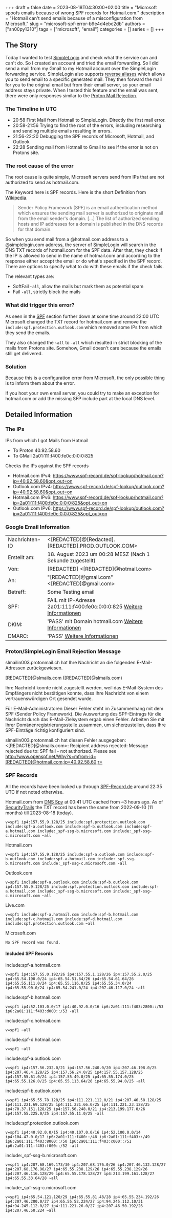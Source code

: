 +++ 
draft = false
date = 2023-08-18T04:30:00+02:00
title = "Microsoft spoofs emails because of wrong SPF records for Hotmail.com."
description = "Hotmail can't send emails because of a misconfiguration from Microsoft."
slug = "microsoft-spf-error-b9e4d4ebc2db"
authors = ["sn00py1310"]
tags = ["microsoft", "email"]
categories = []
series = []
+++

## The Story
Today I wanted to test [SimpleLogin](https://simplelogin.io) and check what the service can and can't do. So I created an account and tried the email forwarding. So I did send a mail from my Gmail to my Hotmail account over the SimpleLogin forwarding service. SimpleLogin also supports [reverse aliases](https://simplelogin.io/docs/getting-started/reverse-alias/) which allows you to send email to a specific generated mail. They then forward the mail for you to the original email but from their email server, so your email address stays private. When I tested this feature and the email was sent, there were only responses similar to the [Proton Mail Rejection](#protonsimplelogin-email-rejection-message).

### The Timeline in UTC
- 20:58 First Mail from Hotmail to SimpleLogin. Directly the first mail error.
- 20:58-21:56 Trying to find the root of the errors, including researching and sending multiple emails resulting in errors.
- 21:56-22:20 Debugging the SPF records of Microsoft, Hotmail, and Outlook
- 22:28 Sending mail from Hotmail to Gmail to see if the error is not on Protons site.

### The root cause of the error
The root cause is quite simple, Microsoft servers send from IPs that are not authorized to send as hotmail.com.

The Keyword here is SPF records. Here is the short Definition from [Wikipedia](https://en.wikipedia.org/wiki/Sender_Policy_Framework).
> Sender Policy Framework (SPF) is an email authentication method which ensures the sending mail server is authorized to originate mail from the email sender's domain. [...] The list of authorized sending hosts and IP addresses for a domain is published in the DNS records for that domain.

So when you send mail from a @hotmail.com address to a @simplelogin.com address, the server of SimpleLogin will search in the DNS TXT records of hotmail.com for the SPF data. After that, they check if the IP is allowed to send in the name of hotmail.com and according to the response either accept the email or do what's specified in the SPF record. There are options to specify what to do with these emails if the check fails.

The relevant types are:
- SoftFail `~all`, allow the mails but mark them as potential spam
- Fail `-all`, strictly block the mails

### What did trigger this error?
As seen in the [SPF](#spf-records) section further down at some time around 22:00 UTC Microsoft changed the TXT record for hotmail.com and remove the `include:spf.protection.outlook.com` which removed some IPs from which they send the emails.

They also changed the `~all` to `-all` which resulted in strict blocking of the mails from Protons site. Somehow, Gmail doesn't care because the emails still get delivered.

### Solution
Because this is a configuration error from Microsoft, the only possible thing is to inform them about the error.

If you host your own email server, you could try to make an exception for hotmail.com or add the missing SFP include part at the local DNS level.

## Detailed Information
### The IPs
IPs from which I got Mails from Hotmail
- To Proton 40.92.58.60
- To GMail 2a01:111:f400:fe0c:0:0:0:825

Checks the IPs against the SPF records
- Hotmail.com IPv4: https://www.spf-record.de/spf-lookup/hotmail.com?ip=40.92.58.60&opt_out=on
- Outlook.com IPv4: https://www.spf-record.de/spf-lookup/outlook.com?ip=40.92.58.60&opt_out=on
- Hotmail.com IPv6: https://www.spf-record.de/spf-lookup/hotmail.com?ip=2a01:111:f400:fe0c:0:0:0:825&opt_out=on
- Outlook.com IPv6: https://www.spf-record.de/spf-lookup/outlook.com?ip=2a01:111:f400:fe0c:0:0:0:825&opt_out=on

### Google Email Information
|     |     |
| --- | --- |
| Nachrichten-ID | <[REDACTED]@[Redacted].[REDACTED].PROD.OUTLOOK.COM> |
| Erstellt am: | 18. August 2023 um 00:28 MESZ (Nach 1 Sekunde zugestellt) |
| Von: | [REDACTED] <[REDACTED]@hotmail.com> |
| An: | "[REDACTED]@gmail.com" <[REDACTED]@gmail.com> |
| Betreff: | Some Testing email |
| SPF: | FAIL mit IP-Adresse 2a01:111:f400:fe0c:0:0:0:825 [Weitere Informationen](https://support.google.com/a?p=show_original&hl=de) |
| DKIM: | 'PASS' mit Domain hotmail.com [Weitere Informationen](https://support.google.com/a?p=show_original&hl=de) |
| DMARC: | 'PASS' [Weitere Informationen](https://support.google.com/a?p=show_original&hl=de) |

### Proton/SimpleLogin Email Rejection Message
slmailin003.protonmail.ch hat Ihre Nachricht an die folgenden E-Mail-Adressen zurückgewiesen.

[REDACTED]@slmails.com ([REDACTED]@slmails.com)

Ihre Nachricht konnte nicht zugestellt werden, weil das E-Mail-System des Empfängers nicht bestätigen konnte, dass Ihre Nachricht von einem vertrauenswürdigen Ort gesendet wurde.

Für E-Mail-Administratoren
Dieser Fehler steht im Zusammenhang mit dem SPF (Sender Policy Framework). Die Auswertung des SPF-Eintrags für die Nachricht durch das E-Mail-Zielsystem ergab einen Fehler. Arbeiten Sie mit Ihrer Domänenregistrierungsstelle zusammen, um sicherzustellen, dass Ihre SPF-Einträge richtig konfiguriert sind.


slmailin003.protonmail.ch hat diesen Fehler ausgegeben:
<[REDACTED]@slmails.com>: Recipient address rejected: Message rejected due to: SPF fail - not authorized. Please see http://www.openspf.net/Why?s=mfrom;id=[REDACTED]@hotmail.com;ip=40.92.58.60;r=<UNKNOWN>

### SPF Records
All the records have been looked up through [SPF-Record.de](https://www.spf-record.de/spf-lookup) around 22:35 UTC if not noted otherwise.

Hotmail.com from [DNS Spy](https://dnsspy.io/scan/hotmail.com) at 00:41 UTC cached from ~3 hours ago.
As of [SecurityTrails](https://securitytrails.com/domain/hotmail.com/history/txt) the TXT record has been the same from 2022-09-10 (11 months) till 2023-08-18 (today).
```
v=spf1 ip4:157.55.9.128/25 include:spf.protection.outlook.com include:spf-a.outlook.com include:spf-b.outlook.com include:spf-a.hotmail.com include:_spf-ssg-b.microsoft.com include:_spf-ssg-c.microsoft.com ~all
```

Hotmail.com
```
v=spf1 ip4:157.55.9.128/25 include:spf-a.outlook.com include:spf-b.outlook.com include:spf-a.hotmail.com include:_spf-ssg-b.microsoft.com include:_spf-ssg-c.microsoft.com -all
```

Outlook.com
```
v=spf1 include:spf-a.outlook.com include:spf-b.outlook.com ip4:157.55.9.128/25 include:spf.protection.outlook.com include:spf-a.hotmail.com include:_spf-ssg-b.microsoft.com include:_spf-ssg-c.microsoft.com ~all
```

Live.com
```
v=spf1 include:spf-a.hotmail.com include:spf-b.hotmail.com include:spf-c.hotmail.com include:spf-d.hotmail.com include:spf.protection.outlook.com ~all
```

Microsoft.com
```
No SPF record was found.
```

#### Included SPF Records
include:spf-a.hotmail.com
```
v=spf1 ip4:157.55.0.192/26 ip4:157.55.1.128/26 ip4:157.55.2.0/25 ip4:65.54.190.0/24 ip4:65.54.51.64/26 ip4:65.54.61.64/26 ip4:65.55.111.0/24 ip4:65.55.116.0/25 ip4:65.55.34.0/24 ip4:65.55.90.0/24 ip4:65.54.241.0/24 ip4:207.46.117.0/24 ~all 
```

include:spf-b.hotmail.com
```
v=spf1 ip4:52.103.0.0/17 ip4:40.92.0.0/16 ip6:2a01:111:f403:2800::/53 ip6:2a01:111:f403:d000::/53 -all 
```

include:spf-c.hotmail.com 
```
v=spf1 ~all 
```

include:spf-d.hotmail.com
```
v=spf1 ~all
```

include:spf-a.outlook.com
```
v=spf1 ip4:157.56.232.0/21 ip4:157.56.240.0/20 ip4:207.46.198.0/25 ip4:207.46.4.128/25 ip4:157.56.24.0/25 ip4:157.55.157.128/25 ip4:157.55.61.0/24 ip4:157.55.49.0/25 ip4:65.55.174.0/25 ip4:65.55.126.0/25 ip4:65.55.113.64/26 ip4:65.55.94.0/25 -all 
```

include:spf-b.outlook.com 
```
v=spf1 ip4:65.55.78.128/25 ip4:111.221.112.0/21 ip4:207.46.58.128/25 ip4:111.221.69.128/25 ip4:111.221.66.0/25 ip4:111.221.23.128/25 ip4:70.37.151.128/25 ip4:157.56.248.0/21 ip4:213.199.177.0/26 ip4:157.55.225.0/25 ip4:157.55.11.0/25 -all 
```

include:spf.protection.outlook.com
```
v=spf1 ip4:40.92.0.0/15 ip4:40.107.0.0/16 ip4:52.100.0.0/14 ip4:104.47.0.0/17 ip6:2a01:111:f400::/48 ip6:2a01:111:f403::/49 ip6:2a01:111:f403:8000::/50 ip6:2a01:111:f403:c000::/51 ip6:2a01:111:f403:f000::/52 -all 
```

include:_spf-ssg-b.microsoft.com
```
v=spf1 ip4:207.68.169.173/30 ip4:207.68.176.0/26 ip4:207.46.132.128/27 ip4:207.68.176.96/27 ip4:65.55.238.129/26 ip4:65.55.238.129/26 ip4:207.46.116.128/29 ip4:65.55.178.128/27 ip4:213.199.161.128/27 ip4:65.55.33.64/28 ~all 
```

include:_spf-ssg-c.microsoft.com
```
v=spf1 ip4:65.54.121.120/29 ip4:65.55.81.48/28 ip4:65.55.234.192/26 ip4:207.46.200.0/27 ip4:65.55.52.224/27 ip4:94.245.112.10/31 ip4:94.245.112.0/27 ip4:111.221.26.0/27 ip4:207.46.50.192/26 ip4:207.46.50.224 ~all 
```
